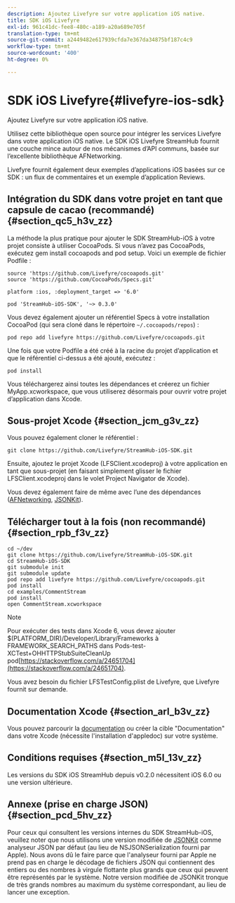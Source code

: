 ```yaml
---
description: Ajoutez Livefyre sur votre application iOS native.
title: SDK iOS Livefyre
exl-id: 961c41dc-fee8-480c-a189-a20a689e705f
translation-type: tm+mt
source-git-commit: a2449482e617939cfda7e367da34875bf187c4c9
workflow-type: tm+mt
source-wordcount: '400'
ht-degree: 0%

---
```


# SDK iOS Livefyre{#livefyre-ios-sdk}

Ajoutez Livefyre sur votre application iOS native.

Utilisez cette bibliothèque open source pour intégrer les services Livefyre dans votre application iOS native. Le SDK iOS Livefyre StreamHub fournit une couche mince autour de nos mécanismes d’API communs, basée sur l’excellente bibliothèque AFNetworking.

Livefyre fournit également deux exemples d’applications iOS basées sur ce SDK : un flux de commentaires et un exemple d’application Reviews.

## Intégration du SDK dans votre projet en tant que capsule de cacao (recommandé) {#section_qc5_h3v_zz}

La méthode la plus pratique pour ajouter le SDK StreamHub-iOS à votre projet consiste à utiliser CocoaPods. Si vous n’avez pas CocoaPods, exécutez gem install cocoapods and pod setup. Voici un exemple de fichier Podfile :

```
source 'https://github.com/Livefyre/cocoapods.git' 
source 'https://github.com/CocoaPods/Specs.git' 
  
platform :ios, :deployment_target => '6.0' 
  
pod 'StreamHub-iOS-SDK', '~> 0.3.0'
```

Vous devez également ajouter un référentiel Specs à votre installation CocoaPod (qui sera cloné dans le répertoire `~/.cocoapods/repos`) :

```
pod repo add livefyre https://github.com/Livefyre/cocoapods.git
```

Une fois que votre Podfile a été créé à la racine du projet d’application et que le référentiel ci-dessus a été ajouté, exécutez :

```
pod install
```

Vous téléchargerez ainsi toutes les dépendances et créerez un fichier MyApp.xcworkspace, que vous utiliserez désormais pour ouvrir votre projet d’application dans Xcode.

## Sous-projet Xcode {#section_jcm_g3v_zz}

Vous pouvez également cloner le référentiel :

```
git clone https://github.com/Livefyre/StreamHub-iOS-SDK.git 
```

Ensuite, ajoutez le projet Xcode (LFSClient.xcodeproj) à votre application en tant que sous-projet (en faisant simplement glisser le fichier LFSClient.xcodeproj dans le volet Project Navigator de Xcode).

Vous devez également faire de même avec l’une des dépendances ([AFNetworking](https://github.com/AFNetworking/AFNetworking), [JSONKit](https://github.com/escherba/JSONKit)).

## Télécharger tout à la fois (non recommandé) {#section_rpb_f3v_zz}

```
cd ~/dev 
git clone https://github.com/Livefyre/StreamHub-iOS-SDK.git 
cd StreamHub-iOS-SDK 
git submodule init 
git submodule update 
pod repo add livefyre https://github.com/Livefyre/cocoapods.git 
pod install 
cd examples/CommentStream 
pod install 
open CommentStream.xcworkspace
```

>[!NOTE]
>
>Pour exécuter des tests dans Xcode 6, vous devez ajouter $(PLATFORM_DIR)/Developer/Library/Frameworks à FRAMEWORK_SEARCH_PATHS dans Pods-test-XCTest+OHHTTPStubSuiteCleanUp pod[https://stackoverflow.com/a/24651704](https://stackoverflow.com/a/24651704).

Vous avez besoin du fichier LFSTestConfig.plist de Livefyre, que Livefyre fournit sur demande.

## Documentation Xcode {#section_arl_b3v_zz}

Vous pouvez parcourir la [documentation](https://livefyre.github.com/StreamHub-iOS-SDK/) ou créer la cible &quot;Documentation&quot; dans votre Xcode (nécessite l&#39;installation d&#39;appledoc) sur votre système.

## Conditions requises {#section_m5l_13v_zz}

Les versions du SDK iOS StreamHub depuis v0.2.0 nécessitent iOS 6.0 ou une version ultérieure.

## Annexe (prise en charge JSON) {#section_pcd_5hv_zz}

Pour ceux qui consultent les versions internes du SDK StreamHub-iOS, veuillez noter que nous utilisons une version modifiée de [JSONKit](https://github.com/escherba/JSONKit) comme analyseur JSON par défaut (au lieu de NSJSONSerialization fourni par Apple). Nous avons dû le faire parce que l&#39;analyseur fourni par Apple ne prend pas en charge le décodage de fichiers JSON qui contiennent des entiers ou des nombres à virgule flottante plus grands que ceux qui peuvent être représentés par le système. Notre version modifiée de JSONKit tronque de très grands nombres au maximum du système correspondant, au lieu de lancer une exception.
